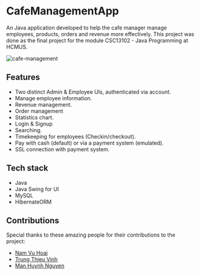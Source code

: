 # CafeManagementApp

An Java application developed to help the cafe manager manage employees, products, orders and revenue more effectively. This project was done as the final project for the module CSC13102 - Java Programming at HCMUS.

![cafe-management](https://github.com/nhthieu/CafeManagementApp/assets/74890715/c572e7f6-24a7-49be-bc4a-4c831b1a295d)

## Features

- Two distinct Admin & Employee UIs, authenticated via account.
- Manage employee information.
- Revenue management.
- Order management
- Statistics chart.
- Login & Signup
- Searching.
- Timekeeping for employees (Checkin/checkout).
- Pay with cash (default) or via a payment system (emulated).
- SSL connection with payment system.

## Tech stack

- Java
- Java Swing for UI
- MySQL
- HibernateORM

## Contributions

Special thanks to these amazing people for their contributions to the project:

- [Nam Vu Hoai](https://github.com/namhoai1109)
- [Trung Thieu Vinh](https://github.com/tvtrungg)
- [Man Huynh Nguyen](https://github.com/nhman2002)
